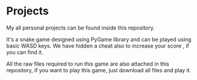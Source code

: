 # Projects
My all personal projects can be found inside this repository.


It's a snake game designed using PyGame library and can be played using basic WASD keys.
We have hidden a cheat also to increase your score , if you can find it.

All the raw files required to run this game are also attached in this repository, if you want to play this game, just download all files and play it.

